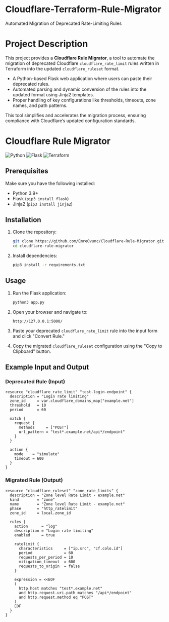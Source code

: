 # Cloudflare-Terraform-Rule-Migrator
Automated Migration of Deprecated Rate-Limiting Rules

# Project Description
This project provides a **Cloudflare Rule Migrator**, a tool to automate the migration of deprecated Cloudflare `cloudflare_rate_limit` rules written in Terraform into the updated `cloudflare_ruleset` format.
- A Python-based Flask web application where users can paste their deprecated rules.
- Automated parsing and dynamic conversion of the rules into the updated format using Jinja2 templates.
- Proper handling of key configurations like thresholds, timeouts, zone names, and path patterns.

This tool simplifies and accelerates the migration process, ensuring compliance with Cloudflare’s updated configuration standards.

# Cloudflare Rule Migrator

![Python](https://img.shields.io/badge/Python-3.9%2B-blue)
![Flask](https://img.shields.io/badge/Flask-2.0%2B-green)
![Terraform](https://img.shields.io/badge/Terraform-Supported-brightgreen)

## Prerequisites

Make sure you have the following installed:
- Python 3.9+
- Flask (`pip3 install flask`)
- Jinja2 (`pip3 install jinja2`)

## Installation

1. Clone the repository:
    ```bash
    git clone https://github.com/EmreOvunc/Cloudflare-Rule-Migrator.git
    cd cloudflare-rule-migrator
    ```

2. Install dependencies:
    ```bash
    pip3 install -r requirements.txt
    ```

## Usage
1. Run the Flask application:
    ```bash
    python3 app.py
    ```

2. Open your browser and navigate to:
    ```
    http://127.0.0.1:5000/
    ```

3. Paste your deprecated `cloudflare_rate_limit` rule into the input form and click "Convert Rule."

4. Copy the migrated `cloudflare_ruleset` configuration using the "Copy to Clipboard" button.

## Example Input and Output

### Deprecated Rule (Input)

```hcl
resource "cloudflare_rate_limit" "test-login-endpoint" {
  description = "Login rate limiting"
  zone_id     = var.cloudflare_domains_map["example.net"]
  threshold   = 10
  period      = 60

  match {
    request {
      methods     = ["POST"]
      url_pattern = "test*.example.net/api*/endpoint"
    }
  }

  action {
    mode    = "simulate"
    timeout = 600
  }
}
```

### Migrated Rule (Output)
```hcl
resource "cloudflare_ruleset" "zone_rate_limits" {
  description = "Zone level Rate Limit - example.net"
  kind        = "zone"
  name        = "Zone level Rate Limit - example.net"
  phase       = "http_ratelimit"
  zone_id     = local.zone_id

  rules {
    action      = "log"
    description = "Login rate limiting"
    enabled     = true

    ratelimit {
      characteristics     = ["ip.src", "cf.colo.id"]
      period              = 60
      requests_per_period = 10
      mitigation_timeout  = 600
      requests_to_origin  = false
    }

    expression = <<EOF
    (
      http.host matches "test*.example.net"
      and http.request.uri.path matches "/api*/endpoint"
      and http.request.method eq "POST"
    )
    EOF
  }
}
```
